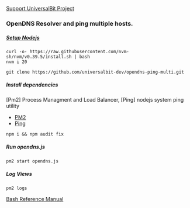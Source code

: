 [Support UniversalBit Project](https://github.com/universalbit-dev/universalbit-dev/tree/main/support)

### OpenDNS Resolver and ping multiple hosts.

##### [Setup Nodejs](https://github.com/nvm-sh/nvm)
```
curl -o- https://raw.githubusercontent.com/nvm-sh/nvm/v0.39.5/install.sh | bash
nvm i 20
```
```
git clone https://github.com/universalbit-dev/opendns-ping-multi.git
```
##### Install dependencies  
[Pm2] Process Managment and Load Balancer, [Ping] nodejs system ping utility
* [PM2](https://pm2.io/docs/plus/quick-start/)
* [Ping](https://www.npmjs.com/package/ping)
  
```
npm i && npm audit fix
```
##### Run opendns.js
```
pm2 start opendns.js
```
##### Log Views
```
pm2 logs
```

[Bash Reference Manual](https://www.gnu.org/software/bash/manual/html_node/index.html)
